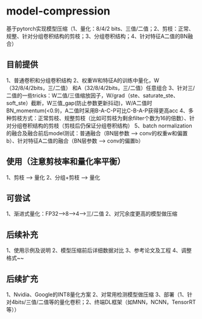 # model-compression
基于pytorch实现模型压缩（1、量化：8/4/2 bits、三值/二值；2、剪枝：正常、规整、针对分组卷积结构的剪枝；3、分组卷积结构；4、针对特征A二值的BN融合）

## 目前提供
1、普通卷积和分组卷积结构
2、权重W和特征A的训练中量化，W（32/8/4/2bits，三/二值） 和A（32/8/4/2bits，三/二值）任意组合
3、针对三/二值的一些tricks：W二值/三值缩放因子，W/grad（ste、saturate_ste、soft_ste）截断，W三值_gap(防止参数更新抖动)，W/A二值时BN_momentum(<0.9)，A二值时采用B-A-C-P可比C-B-A-P获得更高acc
4、多种剪枝方式：正常剪枝、规整剪枝（比如可剪枝为剩余filter个数为16的倍数）、针对分组卷积结构的剪枝（剪枝后仍保证分组卷积结构）
5、batch normalization的融合及融合前后model测试：普通融合（BN层参数 —> conv的权重w和偏置b）、针对特征A二值的融合（BN层参数 —> conv的偏置b）

## 使用（注意剪枝率和量化率平衡）
1、剪枝 —> 量化
2、分组+剪枝 —> 量化

## 可尝试
1、渐进式量化：FP32—>8—>4—>三/二值
2、对冗余度更高的模型做压缩

## 后续补充
1、使用示例及说明
2、模型压缩前后详细数据对比
3、参考论文及工程
4、调整格式~~

## 后续扩充
1、Nvidia、Google的INT8量化方案
2、对常用检测模型做压缩
3、部署（1、针对4bits/三值/二值等的量化卷积；2、终端DL框架（如MNN，NCNN，TensorRT等））
